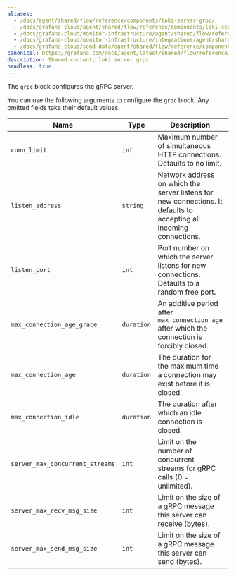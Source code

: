 ```yaml
---
aliases:
  - /docs/agent/shared/flow/reference/components/loki-server-grpc/
  - /docs/grafana-cloud/agent/shared/flow/reference/components/loki-server-grpc/
  - /docs/grafana-cloud/monitor-infrastructure/agent/shared/flow/reference/components/loki-server-grpc/
  - /docs/grafana-cloud/monitor-infrastructure/integrations/agent/shared/flow/reference/components/loki-server-grpc/
  - /docs/grafana-cloud/send-data/agent/shared/flow/reference/components/loki-server-grpc/
canonical: https://grafana.com/docs/agent/latest/shared/flow/reference/components/loki-server-grpc/
description: Shared content, loki server grpc
headless: true
---
```


The `grpc` block configures the gRPC server.

You can use the following arguments to configure the `grpc` block. Any omitted fields take their default values.

| Name                            | Type       | Description                                                                                                         | Default      | Required |
| ------------------------------- | ---------- | ------------------------------------------------------------------------------------------------------------------- | ------------ | -------- |
| `conn_limit`                    | `int`      | Maximum number of simultaneous HTTP connections. Defaults to no limit.                                              | `0`          | no       |
| `listen_address`                | `string`   | Network address on which the server listens for new connections. It defaults to accepting all incoming connections. | `""`         | no       |
| `listen_port`                   | `int`      | Port number on which the server listens for new connections. Defaults to a random free port.                        | `0`          | no       |
| `max_connection_age_grace`      | `duration` | An additive period after `max_connection_age` after which the connection is forcibly closed.                        | `"infinity"` | no       |
| `max_connection_age`            | `duration` | The duration for the maximum time a connection may exist before it is closed.                                       | `"infinity"` | no       |
| `max_connection_idle`           | `duration` | The duration after which an idle connection is closed.                                                              | `"infinity"` | no       |
| `server_max_concurrent_streams` | `int`      | Limit on the number of concurrent streams for gRPC calls (0 = unlimited).                                           | `100`        | no       |
| `server_max_recv_msg_size`      | `int`      | Limit on the size of a gRPC message this server can receive (bytes).                                                | `4MB`        | no       |
| `server_max_send_msg_size`      | `int`      | Limit on the size of a gRPC message this server can send (bytes).                                                   | `4MB`        | no       |
